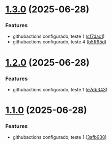 # [1.3.0](https://github.com/BrunoPasqual/p2-ci-cd/compare/v1.2.0...v1.3.0) (2025-06-28)


### Features

* githubactions configurado, teste 1 ([cf7dac1](https://github.com/BrunoPasqual/p2-ci-cd/commit/cf7dac195e8b9aeff5ec4631a63dc4a822a9ed0f))
* githubactions configurado, teste 4 ([b5ff95d](https://github.com/BrunoPasqual/p2-ci-cd/commit/b5ff95df7e270ea3df32fae552b0642abe017c98))

# [1.2.0](https://github.com/BrunoPasqual/p2-ci-cd/compare/v1.1.0...v1.2.0) (2025-06-28)


### Features

* githubactions configurado, teste 1 ([e7db343](https://github.com/BrunoPasqual/p2-ci-cd/commit/e7db34367113b19c492d78ea645d21b4e9eb9730))

# [1.1.0](https://github.com/BrunoPasqual/p2-ci-cd/compare/v1.0.0...v1.1.0) (2025-06-28)


### Features

* githubactions configurado, teste 1 ([3afb938](https://github.com/BrunoPasqual/p2-ci-cd/commit/3afb938b3bf9ec303de3f16c44ae9e00563c993c))
